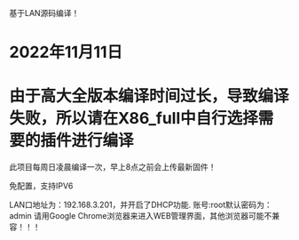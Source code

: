 基于LAN源码编译！

# 2022年11月11日
# 由于高大全版本编译时间过长，导致编译失败，所以请在X86_full中自行选择需要的插件进行编译

此项目每周日凌晨编译一次，早上8点之前会上传最新固件！

免配置，支持IPV6

LAN口地址为：192.168.3.201，并开启了DHCP功能.
账号:root默认密码为：admin
请用Google Chrome浏览器来进入WEB管理界面，其他浏览器可能不兼容！！！

